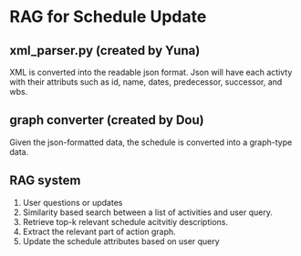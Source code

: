 # RAG for Schedule Update

## xml_parser.py (created by Yuna)

XML is converted into the readable json format. 
Json will have each activty with their attributs such as id, name, dates, predecessor, successor, and wbs.

## graph converter (created by Dou)
Given the json-formatted data, the schedule is converted into a graph-type data.

## RAG system

1. User questions or updates 
2. Similarity based search between a list of activities and user query. 
3. Retrieve top-k relevant schedule acitvitiy descriptions.
4. Extract the relevant part of action graph.
5. Update the schedule attributes based on user query
